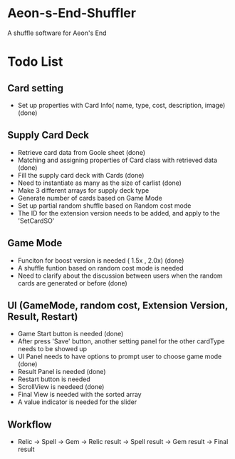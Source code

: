 # Aeon-s-End-Shuffler
 A shuffle software for Aeon's End


 # Todo List

 ## Card setting
 - Set up properties with Card Info( name, type, cost, description, image) (done)
 ## Supply Card Deck
 - Retrieve card data from Goole sheet (done)
 - Matching and assigning properties of Card class with retrieved data (done)
 - Fill the supply card deck with Cards (done)
 - Need to instantiate as many as the size of carlist (done)
 - Make 3 different arrays for supply deck type
 - Generate number of cards based on Game Mode
 - Set up partial random shuffle based on Random cost mode
 - The ID for the extension version needs to be added, and apply to the 'SetCardSO'

 ## Game Mode 
 - Funciton for boost version is needed ( 1.5x , 2.0x) (done)
 - A shuffle funtion based on random cost mode is needed 
 - Need to clarify about the discussion between users when the random cards are generated or before (done)
 ## UI (GameMode, random cost, Extension Version, Result, Restart)
 - Game Start button is needed (done)
 - After press 'Save' button, another setting panel for the other cardType needs to be showed up
 - UI Panel needs to have options to prompt user to choose game mode (done)
 - Result Panel is needed (done)
 - Restart button is needed
 - ScrollView is needeed (done)
 - Final View is needed with the sorted array
 - A value indicator is needed for the slider
 
 ## Workflow
 - Relic -> Spell -> Gem -> Relic result -> Spell result -> Gem result -> Final result
